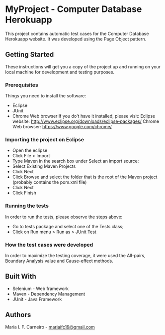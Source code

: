 # MyProject - Computer Database Herokuapp
This project contains automatic test cases for the Computer Database Herokuapp website.
It was developed using the Page Object pattern.

## Getting Started
These instructions will get you a copy of the project up and running on your local machine for development and testing purposes. 

### Prerequisites
Things you need to install the software:
- Eclipse
- JUnit
- Chrome Web browser
If you do't have it installed, please visit:
Eclipse website: http://www.eclipse.org/downloads/eclipse-packages/
Chrome Web browser: https://www.google.com/chrome/ 

### Importing the project on Eclipse
- Open the eclipse
- Click File > Import
- Type Maven in the search box under Select an import source:
- Select Existing Maven Projects
- Click Next
- Click Browse and select the folder that is the root of the Maven project (probably contains the pom.xml file)
- Click Next
- Click Finish

### Running the tests
In order to run the tests, please observe the steps above:
- Go to tests package and select one of the Tests class;
- Click on Run menu > Run as > JUnit Test

### How the test cases were developed
In order to maximize the testing coverage, it were used the All-pairs, Boundary Analysis value and Cause-effect methods. 
	
## Built With
- Selenium - Web framework
- Maven - Dependency Management
- JUnit - Java Framework

## Authors
Maria I. F. Carneiro - mariaifc19@gmail.com
